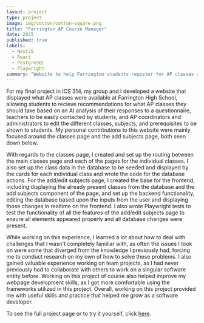 ```yaml
---
layout: project
type: project
image: img/cotton/cotton-square.png
title: "Farrington AP Course Manager"
date: 2025
published: true
labels:
  - NextJS
  - React
  - PostgreSQL
  - Playwright
summary: "Website to help Farrington students register for AP classes and allow administrators to manage said AP classes."
---
```


For my final project in ICS 314, my group and I developed a website that displayed what AP classes were available at Farrington High School, allowing students to recieve recommendations for what AP classes they should take based on an AI analysis of their responses to a questionnaire, teachers to be easily contacted by students, and AP coordinators and administrators to edit the different classes, subjects, and prerequisites to be shown to students. My personal contributions to this website were mainly focused around the classes page and the add subjects page, both seen down below.



With regards to the classes page, I created and set up the routing between the main classes page and each of the pages for the individual classes. I also set up the class data in the database to be seeded and displayed by the cards for each individual class and wrote the code for the database actions. For the add/edit subjects page, I created the base for the frontend, including displaying the already present classes from the database and the add subjects component of the page, and set up the backend functionality, editing the database based upon the inputs from the user and displaying those changes in realtime on the frontend. I also wrote Playwright tests to test the functionality of all the features of the add/edit subjects page to ensure all elements appeared properly and all database changes were present.

While working on this experience, I learned a lot about how to deal with challenges that I wasn't completely familiar with, as often the issues I took on were some that diverged from the knowledge I previously had, forcing me to conduct research on my own of how to solve these problems. I also gained valuable experience working on team projects, as I had never previously had to collaborate with others to work on a singular software entity before. Working on this project of course also helped improve my webpage development skills, as I got more comfortable using the frameworks utilized in this project. Overall, working on this project provided me with useful skills and practice that helped me grow as a software developer.

To see the full project page or to try it yourself, click <a href="https://farringtonap.github.io/farrington-ap.github.io/">here</a>.
